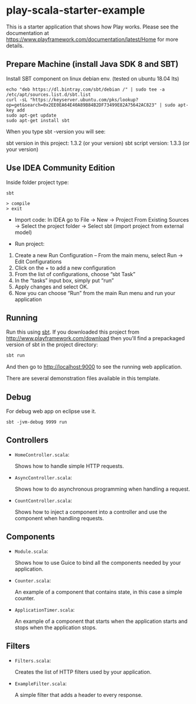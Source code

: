 # play-scala-starter-example

This is a starter application that shows how Play works.  Please see the documentation at <https://www.playframework.com/documentation/latest/Home> for more details.

## Prepare Machine (install Java SDK 8 and SBT)

Install SBT component on linux debian env. (tested on ubuntu 18.04 lts)

```
echo "deb https://dl.bintray.com/sbt/debian /" | sudo tee -a /etc/apt/sources.list.d/sbt.list
curl -sL "https://keyserver.ubuntu.com/pks/lookup?op=get&search=0x2EE0EA64E40A89B84B2DF73499E82A75642AC823" | sudo apt-key add
sudo apt-get update
sudo apt-get install sbt
```

When you type sbt -version you will see:

sbt version in this project: 1.3.2 (or your version)
sbt script version: 1.3.3 (or your version)

## Use IDEA Community Edition

Inside folder project type:
```
sbt

> compile
> exit
```

- Import code: In IDEA go to File -> New -> Project From Existing Sources -> Select the project folder -> Select sbt (import project from external model)

- Run project: 
1. Create a new Run Configuration – From the main menu, select Run -> Edit Configurations
2. Click on the + to add a new configuration
3. From the list of configurations, choose “sbt Task”
4. In the “tasks” input box, simply put “run”
5. Apply changes and select OK.
6. Now you can choose “Run” from the main Run menu and run your application

## Running

Run this using [sbt](http://www.scala-sbt.org/).  If you downloaded this project from <http://www.playframework.com/download> then you'll find a prepackaged version of sbt in the project directory:

```bash
sbt run
```

And then go to <http://localhost:9000> to see the running web application.

There are several demonstration files available in this template.

## Debug

For debug web app on eclipse use it.

```
sbt -jvm-debug 9999 run
```

## Controllers

- `HomeController.scala`:

  Shows how to handle simple HTTP requests.

- `AsyncController.scala`:

  Shows how to do asynchronous programming when handling a request.

- `CountController.scala`:

  Shows how to inject a component into a controller and use the component when
  handling requests.

## Components

- `Module.scala`:

  Shows how to use Guice to bind all the components needed by your application.

- `Counter.scala`:

  An example of a component that contains state, in this case a simple counter.

- `ApplicationTimer.scala`:

  An example of a component that starts when the application starts and stops
  when the application stops.

## Filters

- `Filters.scala`:

  Creates the list of HTTP filters used by your application.

- `ExampleFilter.scala`:

  A simple filter that adds a header to every response.
